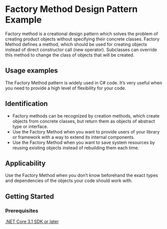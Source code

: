 # Factory Method Design Pattern Example
Factory method is a creational design pattern which solves the problem of creating product objects without specifying their concrete classes.
Factory Method defines a method, which should be used for creating objects instead of direct constructor call (new operator). 
Subclasses can override this method to change the class of objects that will be created.

## Usage examples
The Factory Method pattern is widely used in C# code. It’s very useful when you need to provide a high level of flexibility for your code.

## Identification
* Factory methods can be recognized by creation methods, which create objects from concrete classes, but return them as objects of abstract type or interface.
* Use the Factory Method when you want to provide users of your library or framework with a way to extend its internal components.
* Use the Factory Method when you want to save system resources by reusing existing objects instead of rebuilding them each time.

## Applicability
Use the Factory Method when you don’t know beforehand the exact types and dependencies of the objects your code should work with.

## Getting Started

### Prerequisites

[.NET Core 3.1 SDK or later](https://dotnet.microsoft.com/download/dotnet-core/3.1)
